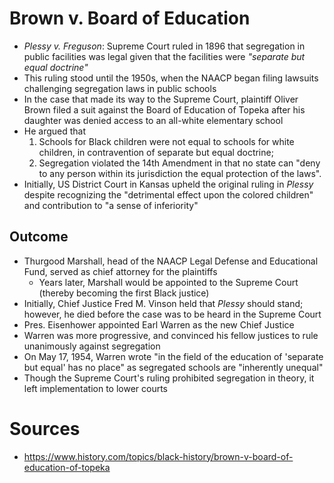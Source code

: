# Brown v. Board of Education

- *Plessy v. Freguson*: Supreme Court ruled in 1896 that segregation in public facilities was legal given that the facilities were *"separate but equal doctrine"*
- This ruling stood until the 1950s, when the NAACP began filing lawsuits challenging segregation laws in public schools
- In the case that made its way to the Supreme Court, plaintiff Oliver Brown filed a suit against the Board of Education of Topeka after his daughter was denied access to an all-white elementary school
- He argued that
	1. Schools for Black children were not equal to schools for white children, in contravention of separate but equal doctrine;
	2.  Segregation violated the 14th Amendment in that no state can "deny to any person within its jurisdiction the equal protection of the laws".
- Initially, US District Court in Kansas upheld the original ruling in *Plessy* despite recognizing the "detrimental effect upon the colored children" and contribution to "a sense of inferiority"

## Outcome

- Thurgood Marshall, head of the NAACP Legal Defense and Educational Fund, served as chief attorney for the plaintiffs
	- Years later, Marshall would be appointed to the Supreme Court (thereby becoming the first Black justice)
- Initially, Chief Justice Fred M. Vinson held that *Plessy* should stand; however, he died before the case was to be heard in the Supreme Court
- Pres. Eisenhower appointed Earl Warren as the new Chief Justice
- Warren was more progressive, and convinced his fellow justices to rule unanimously against segregation
- On May 17, 1954, Warren wrote "in the field of the education of 'separate but equal' has no place" as segregated schools are "inherently unequal"
- Though the Supreme Court's ruling prohibited segregation in theory, it left implementation to lower courts

# Sources 

- https://www.history.com/topics/black-history/brown-v-board-of-education-of-topeka